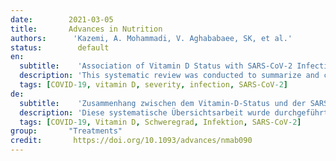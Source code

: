 ```yaml
---
date:        2021-03-05
title:       Advances in Nutrition 
authors:      'Kazemi, A. Mohammadi, V. Aghababaee, SK, et al.'
status:        default
en:
  subtitle:    'Association of Vitamin D Status with SARS-CoV-2 Infection or COVID-19 Severity: A Systematic Review and Meta-analysis'
  description: 'This systematic review was conducted to summarize and clarify the evidence on the association between 25-hydroxyvitamin-D [25(OH)D] concentrations and coronavirus disease 2019 (COVID-19) risk and outcomes. PubMed, Scopus, and Web of Science databases and Google Scholar were searched up to 26 November 2020. All retrospective and prospective cohort, cross-sectional, case-control, and randomized controlled trial studies that investigated the relation between 25(OH)D and severe acute respiratory syndrome coronavirus 2 (SARS-CoV-2) infection and COVID-19 severity were included. Thirty-nine studies were included in the current systematic review. In studies that were adjusted and nonadjusted for confounders there was a higher risk of SARS-CoV-2 infection in the vitamin D deficiency (VDD) group. Fifteen studies evaluated associations between VDD and composite severity. In the studies that were adjusted and nonadjusted for confounders there was a higher severity in the VDD group. Analysis of studies with crude OR, and adjusted studies that used the Cox survival method indicated a significant association of VDD with mortality, while in adjusted studies that used logistic regression, no relation was observed. The results of studies that examined relations between VDD and intensive care unit (ICU) admission, pulmonary complications, hospitalization, and inflammation were inconsistent. In conclusion, although studies were heterogeneous in methodological and statistical approach, most of them indicated a significant relation between 25(OH)D and SARS-CoV-2 infection, COVID-19 composite severity, and mortality. With regard to infection, caution should be taken in interpreting the results, due to inherent study limitations. For ICU admission, inflammation, hospitalization, and pulmonary involvement, the evidence is currently inconsistent and insufficient.'
  tags: [COVID-19, vitamin D, severity, infection, SARS-CoV-2]
de: 
  subtitle:    'Zusammenhang zwischen dem Vitamin-D-Status und der SARS-CoV-2-Infektion oder dem Schweregrad von COVID-19: Eine systematische Überprüfung und Meta-Analyse'
  description: 'Diese systematische Übersichtsarbeit wurde durchgeführt, um die Evidenz über den Zusammenhang zwischen 25-Hydroxyvitamin-D [25(OH)D]-Konzentrationen und dem Risiko und den Ergebnissen der Coronavirus-Krankheit 2019 (COVID-19) zusammenzufassen und zu klären. Die Datenbanken PubMed, Scopus und Web of Science sowie Google Scholar wurden bis zum 26. November 2020 durchsucht. Eingeschlossen wurden alle retrospektiven und prospektiven Kohorten-, Querschnitts-, Fall-Kontroll- und randomisierten kontrollierten Studien, die den Zusammenhang zwischen 25(OH)D und der Infektion mit dem schweren akuten respiratorischen Syndrom Coronavirus 2 (SARS-CoV-2) und dem Schweregrad von COVID-19 untersuchten. Neununddreißig Studien wurden in die aktuelle systematische Überprüfung einbezogen. In den bereinigten und nicht bereinigten Studien wurde ein höheres Risiko für eine SARS-CoV-2-Infektion in der Gruppe mit Vitamin-D-Mangel (VDD) festgestellt. Fünfzehn Studien untersuchten den Zusammenhang zwischen VDD und dem Schweregrad der Erkrankung. In den bereinigten Studien und den nicht um Störfaktoren bereinigten Studien war der Schweregrad in der VDD-Gruppe höher. Die Analyse von Studien mit rohem OR und angepassten Studien, die die Cox-Überlebensmethode verwendeten, deutete auf einen signifikanten Zusammenhang zwischen VDD und Mortalität hin, während in angepassten Studien, die logistische Regression verwendeten, kein Zusammenhang beobachtet wurde. Die Ergebnisse der Studien, die den Zusammenhang zwischen VDD und der Aufnahme auf der Intensivstation, pulmonalen Komplikationen, Krankenhausaufenthalten und Entzündungen untersuchten, waren uneinheitlich. Zusammenfassend lässt sich sagen, dass die meisten Studien trotz ihrer methodischen und statistischen Heterogenität einen signifikanten Zusammenhang zwischen 25(OH)D und der SARS-CoV-2-Infektion, dem COVID-19-Schweregrad und der Sterblichkeit aufwiesen. In Bezug auf die Infektion ist bei der Interpretation der Ergebnisse aufgrund der inhärenten Studienbeschränkungen Vorsicht geboten. Für die Aufnahme auf der Intensivstation, die Entzündung, den Krankenhausaufenthalt und die Lungenbeteiligung ist die Evidenz derzeit uneinheitlich und unzureichend.'
  tags: [COVID-19, Vitamin D, Schweregrad, Infektion, SARS-CoV-2]
group:       "Treatments"
credit:       https://doi.org/10.1093/advances/nmab090
---
```

<object data="{{ page.link }}" style='height:calc(100vh - 400px); width: 100%' type='application/pdf'></object>